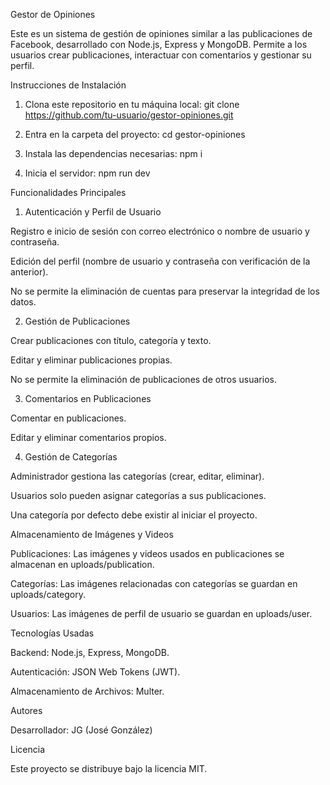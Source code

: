 Gestor de Opiniones

Este es un sistema de gestión de opiniones similar a las publicaciones de Facebook, desarrollado con Node.js, Express y MongoDB. Permite a los usuarios crear publicaciones, interactuar con comentarios y gestionar su perfil.

Instrucciones de Instalación

1. Clona este repositorio en tu máquina local: git clone https://github.com/tu-usuario/gestor-opiniones.git

2. Entra en la carpeta del proyecto: cd gestor-opiniones

3. Instala las dependencias necesarias: npm i

4. Inicia el servidor: npm run dev

Funcionalidades Principales

1. Autenticación y Perfil de Usuario

Registro e inicio de sesión con correo electrónico o nombre de usuario y contraseña.

Edición del perfil (nombre de usuario y contraseña con verificación de la anterior).

No se permite la eliminación de cuentas para preservar la integridad de los datos.

2. Gestión de Publicaciones

Crear publicaciones con título, categoría y texto.

Editar y eliminar publicaciones propias.

No se permite la eliminación de publicaciones de otros usuarios.

3. Comentarios en Publicaciones

Comentar en publicaciones.

Editar y eliminar comentarios propios.

4. Gestión de Categorías

Administrador gestiona las categorías (crear, editar, eliminar).

Usuarios solo pueden asignar categorías a sus publicaciones.

Una categoría por defecto debe existir al iniciar el proyecto.

Almacenamiento de Imágenes y Videos

Publicaciones: Las imágenes y videos usados en publicaciones se almacenan en uploads/publication.

Categorías: Las imágenes relacionadas con categorías se guardan en uploads/category.

Usuarios: Las imágenes de perfil de usuario se guardan en uploads/user.

Tecnologías Usadas

Backend: Node.js, Express, MongoDB.

Autenticación: JSON Web Tokens (JWT).

Almacenamiento de Archivos: Multer.

Autores

Desarrollador: JG (José González)

Licencia

Este proyecto se distribuye bajo la licencia MIT.

